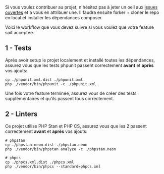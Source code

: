 Si vous voulez contribuer au projet, n'hésitez pas à jeter un oeil aux [issues ouvertes](https://github.com/Blagues-API/blagues-api-php/issues) et a vous en attribuer une. Il faudra ensuite forker + cloner le repo en local et installer les dépendances composer.

Voici le workflow que vous devez suivre si vous voulez que votre feature soit acceptée.

## 1 - Tests
Après avoir setup le projet localement et installé toutes les dépendances, assurez vous que les tests phpunit passent correctement **avant** et **après** vos ajouts:
```shell
cp ./phpunit.xml.dist ./phpunit.xml
php ./vendor/bin/phpunit -c ./phpunit.xml
```
Une fois votre feature terminée, assurez vous de créer des tests supplémentaires et qu'ils passent tous correctement.

## 2 - Linters
Ce projet utilise PHP Stan et PHP CS, assurez vous que les 2 passent correctement **avant** et **après** vos ajouts:
```shell
# phpstan
cp ./phpstan.neon.dist ./phpstan.neon
php ./vendor/bin/phpstan analyze -c ./phpstan.neon

# phpcs
cp ./phpcs.xml.dist ./phpcs.xml
php ./vendor/bin/phpcs --standard=phpcs.xml
```
